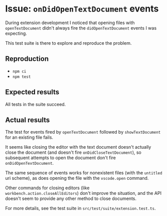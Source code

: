 # Issue: `onDidOpenTextDocument` events

During extension development I noticed that
opening files with `openTextDocument`
didn't always fire the `didOpenTextDocument` events I was expecting.

This test suite is there to explore and reproduce the problem.

## Reproduction

- `npm ci`
- `npm test`

## Expected results

All tests in the suite succeed.

## Actual results

The test for events fired by `openTextDocument`
followed by `showTextDocument`
for an existing file fails.

It seems like closing the editor with the text document
doesn't actually close the document
(and doesn't fire `onDidCloseTextDocument`),
so subsequent attempts to open the document
don't fire `onDidOpenTextDocument`.

The same sequence of events works for nonexistent files
(with the `untitled` uri scheme),
as does opening the file with the `vscode.open` command.

Other commands for closing editors (like `workbench.action.closeAllEditors`)
don't improve the situation,
and the API doesn't seem to provide any other method to close documents.

For more details, see the test suite in `src/test/suite/extension.test.ts`.
